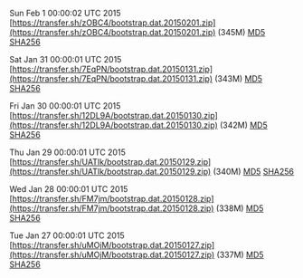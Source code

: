 Sun Feb  1 00:00:02 UTC 2015 [https://transfer.sh/zOBC4/bootstrap.dat.20150201.zip](https://transfer.sh/zOBC4/bootstrap.dat.20150201.zip) (345M) [MD5](https://transfer.sh/1uxOf/md5.txt) [SHA256](https://transfer.sh/1bG4a/sha256.txt)

Sat Jan 31 00:00:01 UTC 2015 [https://transfer.sh/7EqPN/bootstrap.dat.20150131.zip](https://transfer.sh/7EqPN/bootstrap.dat.20150131.zip) (343M) [MD5](https://transfer.sh/1fjkME/md5.txt) [SHA256](https://transfer.sh/ceKGK/sha256.txt)

Fri Jan 30 00:00:01 UTC 2015 [https://transfer.sh/12DL9A/bootstrap.dat.20150130.zip](https://transfer.sh/12DL9A/bootstrap.dat.20150130.zip) (342M) [MD5](https://transfer.sh/15C2Og/md5.txt) [SHA256](https://transfer.sh/a4VMA/sha256.txt)

Thu Jan 29 00:00:01 UTC 2015 [https://transfer.sh/UATIk/bootstrap.dat.20150129.zip](https://transfer.sh/UATIk/bootstrap.dat.20150129.zip) (340M) [MD5](https://transfer.sh/B9rPy/md5.txt) [SHA256](https://transfer.sh/M7Q1u/sha256.txt)

Wed Jan 28 00:00:01 UTC 2015 [https://transfer.sh/FM7jm/bootstrap.dat.20150128.zip](https://transfer.sh/FM7jm/bootstrap.dat.20150128.zip) (338M) [MD5](https://transfer.sh/1aeN7T/md5.txt) [SHA256](https://transfer.sh/B62lv/sha256.txt)

Tue Jan 27 00:00:01 UTC 2015 [https://transfer.sh/uMOjM/bootstrap.dat.20150127.zip](https://transfer.sh/uMOjM/bootstrap.dat.20150127.zip) (337M) [MD5](https://transfer.sh/14yVd4/md5.txt) [SHA256](https://transfer.sh/Jpf70/sha256.txt)
